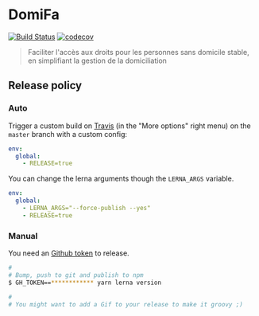 # DomiFa

[![Build Status](https://travis-ci.com/SocialGouv/domifa.svg?branch=master)](https://travis-ci.com/SocialGouv/domifa)
[![codecov](https://codecov.io/gh/SocialGouv/domifa/branch/master/graph/badge.svg)](https://codecov.io/gh/SocialGouv/domifa)

> Faciliter l'accès aux droits pour les personnes sans domicile stable, en simplifiant la gestion de la domiciliation

## Release policy

### Auto

Trigger a custom build on [Travis](https://travis-ci.com/SocialGouv/domifa) (in the "More options" right menu) on the `master` branch with a custom config:

```yml
env:
  global:
    - RELEASE=true
```

You can change the lerna arguments though the `LERNA_ARGS` variable.

```yml
env:
  global:
    - LERNA_ARGS="--force-publish --yes"
    - RELEASE=true
```

### Manual

You need an [Github token](https://github.com/settings/tokens/new) to release.

```sh
#
# Bump, push to git and publish to npm
$ GH_TOKEN==************ yarn lerna version

#
# You might want to add a Gif to your release to make it groovy ;)
```
